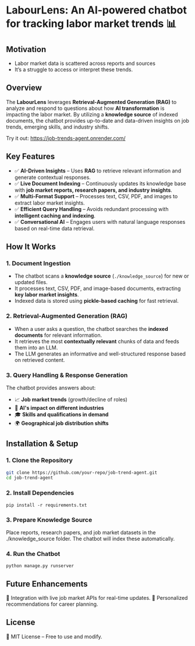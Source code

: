 # LabourLens: An AI-powered chatbot for tracking labor market trends 📊

## Motivation
- Labor market data is scattered across reports and sources
- It’s a struggle to access or interpret these trends.

## Overview  
The **LabourLens** leverages **Retrieval-Augmented Generation (RAG)** to analyze and respond to questions about how **AI transformation** is impacting the labor market. By utilizing a **knowledge source** of indexed documents, the chatbot provides up-to-date and data-driven insights on job trends, emerging skills, and industry shifts.  

Try it out: https://job-trends-agent.onrender.com/
## Key Features  
- ✅ **AI-Driven Insights** – Uses **RAG** to retrieve relevant information and generate contextual responses.  
- ✅ **Live Document Indexing** – Continuously updates its knowledge base with **job market reports, research papers, and industry insights**.  
- ✅ **Multi-Format Support** – Processes text, CSV, PDF, and images to extract labor market insights.  
- ✅ **Efficient Query Handling** – Avoids redundant processing with **intelligent caching and indexing**.  
- ✅ **Conversational AI** – Engages users with natural language responses based on real-time data retrieval.  

## How It Works  

### 1. **Document Ingestion**  
- The chatbot scans a **knowledge source** (`./knowledge_source`) for new or updated files.  
- It processes text, CSV, PDF, and image-based documents, extracting **key labor market insights**.  
- Indexed data is stored using **pickle-based caching** for fast retrieval.  

### 2. **Retrieval-Augmented Generation (RAG)**  
- When a user asks a question, the chatbot searches the **indexed documents** for relevant information.  
- It retrieves the most **contextually relevant** chunks of data and feeds them into an LLM.  
- The LLM generates an informative and well-structured response based on retrieved content.  

### 3. **Query Handling & Response Generation**  
The chatbot provides answers about:  
- 📈 **Job market trends** (growth/decline of roles)  
- 🤖 **AI's impact on different industries**  
- 🎓 **Skills and qualifications in demand**  
- 🌍 **Geographical job distribution shifts**  

## Installation & Setup  

### 1. **Clone the Repository**  
```bash
git clone https://github.com/your-repo/job-trend-agent.git
cd job-trend-agent
```
### 2. **Install Dependencies**
```
pip install -r requirements.txt
```

### 3. **Prepare Knowledge Source**
Place reports, research papers, and job market datasets in the ./knowledge_source folder.
The chatbot will index these automatically.

### 4. **Run the Chatbot**
```
python manage.py runserver
```

## Future Enhancements
🔹 Integration with live job market APIs for real-time updates.
🔹 Personalized recommendations for career planning.


## License
📜 MIT License – Free to use and modify.


